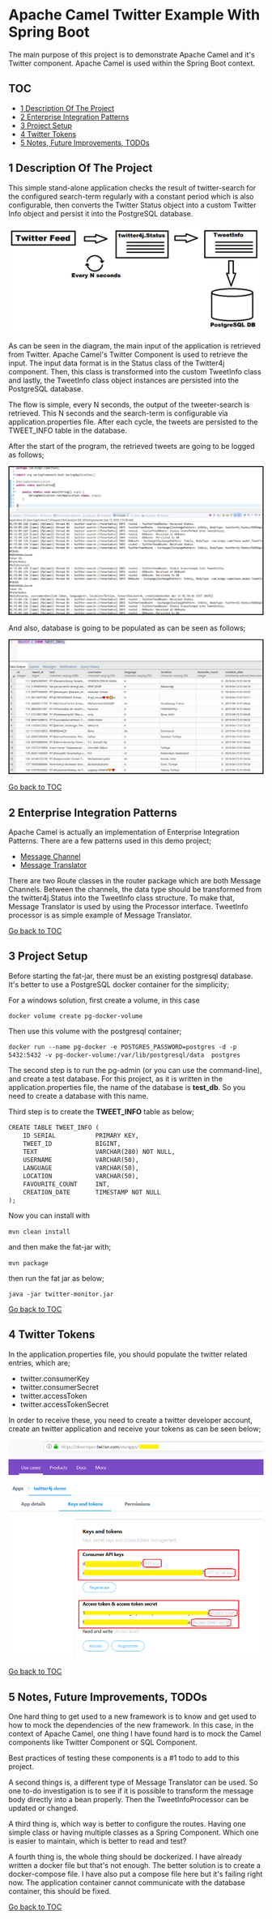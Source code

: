 Apache Camel Twitter Example With Spring Boot
=============================================
The main purpose of this project is to demonstrate Apache Camel and it's Twitter component.
Apache Camel is used within the Spring Boot context. 

TOC
---
- [1 Description Of The Project](#1-description-of-the-project) <br/>
- [2 Enterprise Integration Patterns](#2-enterprise-integration-patterns) <br/>
- [3 Project Setup](#3-project-setup) <br/>
- [4 Twitter Tokens](#4-twitter-tokens) <br/>
- [5 Notes, Future Improvements, TODOs](#5-notes-future-improvements-todos) <br/>


 1 Description Of The Project
-----------------------------

This simple stand-alone application checks the result of twitter-search for the configured
search-term regularly with a constant period which is also configurable, then converts the
Twitter Status object into a custom Twitter Info object and persist it into the PostgreSQL
database.

<p align="center">
	<img src="https://github.com/bzdgn/apache-camel-twitter-with-spring-boot-example/blob/master/screenshots/00_diagram.PNG" alt="diagram">
</p>

As can be seen in the diagram, the main input of the application is retrieved from Twitter.
Apache Camel's Twitter Component is used to retrieve the input. The input data format is
in the Status class of the Twitter4j component. Then, this class is transformed into the
custom TweetInfo class and lastly, the TweetInfo class object instances are persisted into
the PostgreSQL database.

The flow is simple, every N seconds, the output of the tweeter-search is retrieved. This N
seconds and the search-term is configurable via application.properties file. After each 
cycle, the tweets are persisted to the TWEET_INFO table in the database.

After the start of the program, the retrieved tweets are going to be logged as follows;

<p align="center">
	<img src="https://github.com/bzdgn/apache-camel-twitter-with-spring-boot-example/blob/master/screenshots/01_eclipse_capture.PNG" alt="eclipse_capture">
</p>

And also, database is going to be populated as can be seen as follows;

<p align="center">
	<img src="https://github.com/bzdgn/apache-camel-twitter-with-spring-boot-example/blob/master/screenshots/02_db_capture.PNG" alt="db_capture">
</p>

[Go back to TOC](#toc)


 2 Enterprise Integration Patterns
----------------------------------
Apache Camel is actually an implementation of Enterprise Integration Patterns. There are a
few patterns used in this demo project;

- [Message Channel](http://camel.apache.org/message-channel.html)
- [Message Translator](http://camel.apache.org/message-translator.html)

There are two Route classes in the router package which are both Message Channels.
Between the channels, the data type should be transformed from the twitter4j.Status
into the TweetInfo class structure. To make that, Message Translator is used by using
the Processor interface. TweetInfo processor is as simple example of Message Translator.

[Go back to TOC](#toc)


 3 Project Setup
----------------
Before starting the fat-jar, there must be an existing postgresql database. It's better
to use a PostgreSQL docker container for the simplicity;

For a windows solution, first create a volume, in this case

```
docker volume create pg-docker-volume
```

Then use this volume with the postgresql container;

```
docker run --name pg-docker -e POSTGRES_PASSWORD=postgres -d -p 5432:5432 -v pg-docker-volume:/var/lib/postgresql/data  postgres
```

The second step is to run the pg-admin (or you can use the command-line), and create a test
database. For this project, as it is written in the application.properties file, the name
of the database is **test_db**. So you need to create a database with this name.

Third step is to create the **TWEET_INFO** table as below;

```
CREATE TABLE TWEET_INFO (
    ID SERIAL           PRIMARY KEY,
    TWEET_ID            BIGINT,
    TEXT                VARCHAR(280) NOT NULL,
    USERNAME            VARCHAR(50),
    LANGUAGE            VARCHAR(50),
    LOCATION            VARCHAR(50),
    FAVOURITE_COUNT     INT,
    CREATION_DATE       TIMESTAMP NOT NULL
);
```

Now you can install with

`mvn clean install`

and then make the fat-jar with;

`mvn package`

then run the fat jar as below;

```
java -jar twitter-monitor.jar
```

[Go back to TOC](#toc)


 4 Twitter Tokens
-----------------
In the application.properties file, you should populate the twitter related entries,
which are;

- twitter.consumerKey
- twitter.consumerSecret
- twitter.accessToken
- twitter.accessTokenSecret

In order to receive these, you need to create a twitter developer account, create
an twitter application and receive your tokens as can be seen below;

<p align="center">
	<img src="https://github.com/bzdgn/apache-camel-twitter-with-spring-boot-example/blob/master/screenshots/03_twitter_tokens.PNG" alt="twitter_tokens_screen">
</p>


[Go back to TOC](#toc)


 5 Notes, Future Improvements, TODOs
------------------------------------
One hard thing to get used to a new framework is to know and get used to how to mock the
dependencies of the new framework. In this case, in the context of Apache Camel, one thing
I have found hard is to mock the Camel components like Twitter Component or SQL Component.

Best practices of testing these components is a #1 todo to add to this project.

A second things is, a different type of Message Translator can be used. So one to-do
investigation is to see if it is possible to transform the message body directly into
a bean properly. Then the TweetInfoProcessor can be updated or changed.

A third thing is, which way is better to configure the routes. Having one simple class or
having multiple classes as a Spring Component. Which one is easier to maintain, which is
better to read and test?

A fourth thing is, the whole thing should be dockerized. I have already written a docker
file but that's not enough. The better solution is to create a docker-compose file. I have
also put a compose file here but it's failing right now. The application container cannot
communicate with the database container, this should be fixed.


[Go back to TOC](#toc)
